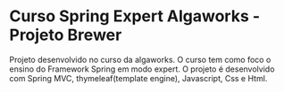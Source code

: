 # Curso Spring Expert Algaworks - Projeto Brewer
Projeto desenvolvido no curso da algaworks.
O curso tem como foco o ensino do Framework Spring em modo expert.
O projeto é desenvolvido com Spring MVC, thymeleaf(template engine), Javascript, Css e Html.
